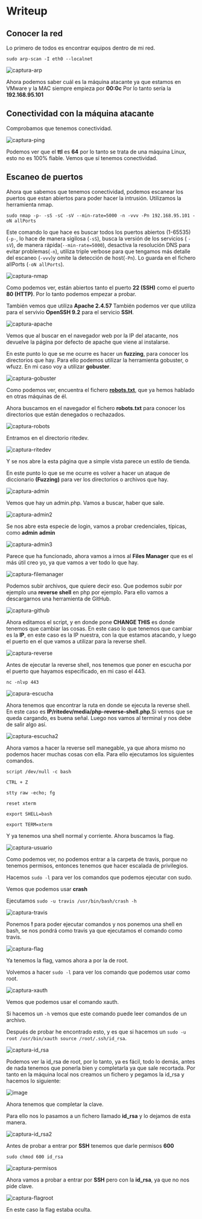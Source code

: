 # Writeup

## Conocer la red

Lo primero de todos es encontrar equipos dentro de mi red.

`sudo arp-scan -I eth0 --localnet`

![captura-arp](https://github.com/Alv-fh/Vulnnyx_machines_writeups/assets/109484163/7d2bd547-ed76-4c3c-80cb-1c780eb41418)

Ahora podemos saber cuál es la máquina atacante ya que estamos en VMware y la MAC siempre empieza por **00:0c** Por lo tanto sería la **192.168.95.101**

## Conectividad con la máquina atacante

Comprobamos que tenemos conectividad.

![captura-ping](https://github.com/Alv-fh/Vulnnyx_machines_writeups/assets/109484163/0b997875-f5bf-4ada-9c1f-6114f83be5cb)

Podemos ver que el **ttl** es **64** por lo tanto se trata de una máquina Linux, esto no es 100% fiable. Vemos que sí tenemos conectividad.

## Escaneo de puertos

Ahora que sabemos que tenemos conectividad, podemos escanear los puertos que estan abiertos para poder hacer la intrusión. Utilizamos la herramienta nmap.

`sudo nmap -p- -sS -sC -sV --min-rate=5000 -n -vvv -Pn 192.168.95.101 -oN allPorts`

Este comando lo que hace es buscar todos los puertos abiertos (1-65535) (`-p-`, lo hace de manera sigilosa (`-sS`), busca la versión de los servicios ( `-sV`), de manera rápida(`--min-rate=5000`), desactiva la resolución DNS para evitar problemas(`-n`), utiliza triple verbose para que tengamos más detalle del escaneo (`-vvv`)y omite la detección de host(`-Pn`). Lo guarda en el fichero allPorts (`-oN allPorts`).

![captura-nmap](https://github.com/Alv-fh/Vulnnyx_machines_writeups/assets/109484163/60784049-41c4-4519-b4d1-4a692d79fb6b)

Como podemos ver, están abiertos tanto el puerto **22 (SSH)** como el puerto **80 (HTTP)**. Por lo tanto podemos empezar a probar.

También vemos que utiliza **Apache 2.4.57**
También podemos ver que utiliza para el servivio **OpenSSH 9.2** para el servicio **SSH**.

![captura-apache](https://github.com/Alv-fh/Vulnnyx_machines_writeups/assets/109484163/abdd66c6-d05d-4439-abca-fd5b6f04debc)

Vemos que al buscar en el navegador web por la IP del atacante, nos devuelve la página por defecto de apache que viene al instalarse.

En este punto lo que se me ocurre es hacer un **fuzzing**, para conocer los directorios que hay. Para ello podemos utilizar la herramienta gobuster, o wfuzz. En mi caso voy a utilizar **gobuster**.

![captura-gobuster](https://github.com/Alv-fh/Vulnnyx_machines_writeups/assets/109484163/d075a291-bc97-4429-8512-0d00a42f6904)

Como podemos ver, encuentra el fichero **[robots.txt](https://es.wikipedia.org/wiki/Est%C3%A1ndar_de_exclusi%C3%B3n_de_robots)**, que ya hemos hablado en otras máquinas de él.

Ahora buscamos en el navegador el fichero **robots.txt** para conocer los directorios que están denegados o rechazados.

![captura-robots](https://github.com/Alv-fh/Vulnnyx_machines_writeups/assets/109484163/4c281690-8f0e-478e-a0c1-94aeccad7870)

Entramos en el directorio ritedev.

![captura-ritedev](https://github.com/Alv-fh/Vulnnyx_machines_writeups/assets/109484163/20ab4a7e-0058-486e-bfbb-27b6cd4b5c88)

Y se nos abre la esta página que a simple vista parece un estilo de tienda.

En este punto lo que se me ocurre es volver a hacer un ataque de diccionario **(Fuzzing)** para ver los directorios o archivos que hay.

![captura-admin](https://github.com/Alv-fh/Vulnnyx_machines_writeups/assets/109484163/0fad6954-e919-49d4-98ba-dacd056d4307)

Vemos que hay un admin.php. Vamos a buscar, haber que sale.

![captura-admin2](https://github.com/Alv-fh/Vulnnyx_machines_writeups/assets/109484163/b287d6b5-a8d4-4872-adf9-2f8182c47d0c)

Se nos abre esta especie de login, vamos a probar credenciales, típicas, como **admin** **admin**

![captura-admin3](https://github.com/Alv-fh/Vulnnyx_machines_writeups/assets/109484163/d358cce8-2aeb-4eac-99aa-8abd354f5407)

Parece que ha funcionado, ahora vamos a irnos al **Files Manager** que es el más útil creo yo, ya que vamos a ver todo lo que hay.

![captura-filemanager](https://github.com/Alv-fh/Vulnnyx_machines_writeups/assets/109484163/741f7794-281a-4c47-8a21-66e97c97be99)

Podemos subir archivos, que quiere decir eso. Que podemos subir por ejemplo una **reverse shell** en php por ejemplo. Para ello vamos a descargarnos una herramienta de GitHub.

![captura-github](https://github.com/Alv-fh/Vulnnyx_machines_writeups/assets/109484163/6ea3c705-6644-4819-8d8d-8e82273b0a0a)

Ahora editamos el script, y en donde pone **CHANGE THIS** es donde tenemos que cambiar las cosas. En este caso lo que tenemos que cambiar es la **IP**, en este caso es la IP nuestra, con la que estamos atacando, y luego el puerto en el que vamos a utilizar para la reverse shell.

![captura-reverse](https://github.com/Alv-fh/Vulnnyx_machines_writeups/assets/109484163/ffd64cae-1677-4157-969c-c6e4a8398a62)

Antes de ejecutar la reverse shell, nos tenemos que poner en escucha por el puerto que hayamos especificado, en mi caso el 443.

`nc -nlvp 443`

![capura-escucha](https://github.com/Alv-fh/Vulnnyx_machines_writeups/assets/109484163/59ee502a-35a0-48cc-a3f1-4b56f1921ae3)

Ahora tenemos que encontrar la ruta en donde se ejecuta la reverse shell. En este caso es **IP/ritedev/media/php-reverse-shell.php**.Si vemos que se queda cargando, es buena señal. Luego nos vamos al terminal y nos debe de salir algo así.

![captura-escucha2](https://github.com/Alv-fh/Vulnnyx_machines_writeups/assets/109484163/6b84ba3d-b9fc-4383-8364-685e1512e5a5)

Ahora vamos a hacer la reverse sell manegable, ya que ahora mismo no podemos hacer muchas cosas con ella. Para ello ejecutamos los siguientes comandos.

`script /dev/null -c bash`

`CTRL + Z`

`stty raw -echo; fg`

`reset xterm`

`export SHELL=bash`

`export TERM=xterm`

Y ya tenemos una shell normal y corriente. Ahora buscamos la flag.

![captura-usuario](https://github.com/Alv-fh/Vulnnyx_machines_writeups/assets/109484163/5a109c31-e623-41c8-bbf7-7f5efd3c7d4c)

Como podemos ver, no podemos entrar a la carpeta de travis, porque no tenemos permisos, entonces tenemos que hacer escalada de privilegios.

Hacemos `sudo -l` para ver los comandos que podemos ejecutar con sudo.

Vemos que podemos usar **crash**

Ejecutamos `sudo -u travis /usr/bin/bash/crash -h`

![captura-travis](https://github.com/Alv-fh/Vulnnyx_machines_writeups/assets/109484163/49ca15c4-e017-4757-a229-2ac5d6d56e71)

Ponemos **!** para poder ejecutar comandos y nos ponemos una shell en bash, se nos pondrá como travis ya que ejecutamos el comando como travis.

![captura-flag](https://github.com/Alv-fh/Vulnnyx_machines_writeups/assets/109484163/38da74a6-11fe-4e06-a5c9-702203f80776)

Ya tenemos la flag, vamos ahora a por la de root.

Volvemos a hacer `sudo -l` para ver los comando que podemos usar como root.

![captura-xauth](https://github.com/Alv-fh/Vulnnyx_machines_writeups/assets/109484163/dd1ff2c9-b00b-4051-9157-6552d6afc5a7)

Vemos que podemos usar el comando xauth.

Si hacemos un `-h` vemos que este comando puede leer comandos de un archivo.

Después de probar he encontrado esto, y es que si hacemos un `sudo -u root /usr/bin/xauth source /root/.ssh/id_rsa`.

![captura-id_rsa](https://github.com/Alv-fh/Vulnnyx_machines_writeups/assets/109484163/21055337-5b74-4d43-a5eb-06e8d968857c)

Podemos ver la id_rsa de root, por lo tanto, ya es fácil, todo lo demás, antes de nada tenemos que ponerla bien y completarla ya que sale recortada. Por tanto en la máquina local nos creamos un fichero y pegamos la id_rsa y hacemos lo siguiente:

![image](https://github.com/Alv-fh/Vulnnyx_machines_writeups/assets/109484163/c6477d2c-6577-499a-a915-1a830cbb608b)

Ahora tenemos que completar la clave.

Para ello nos lo pasamos a un fichero llamado **id_rsa** y lo dejamos de esta manera.

![captura-id_rsa2](https://github.com/Alv-fh/Vulnnyx_machines_writeups/assets/109484163/924a505d-e7d8-405c-9626-46842c8dfb04)

Antes de probar a entrar por **SSH** tenemos que darle permisos **600**

`sudo chmod 600 id_rsa`

![captura-permisos](https://github.com/Alv-fh/Vulnnyx_machines_writeups/assets/109484163/063a1293-3de1-444a-9866-dd622eaa616e)

Ahora vamos a probar a entrar por **SSH** pero con la **id_rsa**, ya que no nos pide clave.

![captura-flagroot](https://github.com/Alv-fh/Vulnnyx_machines_writeups/assets/109484163/002f7739-772c-42c5-bdbf-83f6f93fd9f4)

En este caso la flag estaba oculta.
